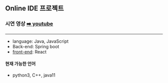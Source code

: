 ## Online IDE 프로젝트
### 시연 영상 [➡️ youtube](https://www.youtube.com/shorts/M1nt7kYeznM)
------
- language: Java, JavaScript<br>
- Back-end: Spring boot<br>
- [front-end](https://github.com/mardi2020/code_compiler): React<br>


#### 현재 가능한 언어
- python3, C++, java11
